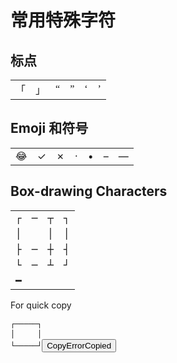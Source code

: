 # 常用特殊字符

## 标点

<table style="font-family: 'Microsoft Yahei'">
    <tbody>
        <tr>
            <td>「</td>
            <td>」</td>
            <td>“</td>
            <td>”</td>
            <td>‘</td>
            <td>’</td>
        </tr>
    </tbody>
</table>

## Emoji 和符号

<table>
    <tbody>
        <tr>
            <td>😂</td>
            <td>✓</td>
            <td>✗</td>
            <td title="middle dot">·</td>
            <td title="bullet">•</td>
            <td title="en dash">–</td>
            <td title="em dash">—</td>
        </tr>
    </tbody>
</table>

## Box-drawing Characters

<table style="font-family: Consolas, monospace">
    <tbody>
        <tr>
            <td>┌</td>
            <td>─</td>
            <td>┬</td>
            <td>┐</td>
        </tr>
        <tr>
            <td>│</td>
            <td></td>
            <td>│</td>
            <td>│</td>
        </tr>
        <tr>
            <td>├</td>
            <td>─</td>
            <td>┼</td>
            <td>┤</td>
        </tr>
        <tr>
            <td>└</td>
            <td>─</td>
            <td>┴</td>
            <td>┘</td>
        </tr>
        <tr>
            <td>━</td>
        </tr>
    </tbody>
</table>

For quick copy

<pre style="line-height: 1rem"><code>┌─────┐
│     │
└─────┘</code><button class="docsify-copy-code-button"><span class="label">Copy</span><span class="error">Error</span><span class="success">Copied</span></button></pre>
